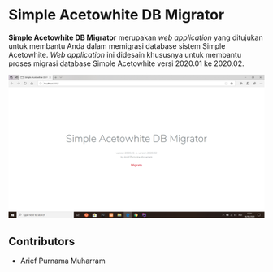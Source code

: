 # Simple Acetowhite DB Migrator
**Simple Acetowhite DB Migrator** merupakan *web application* yang ditujukan untuk membantu Anda dalam memigrasi database sistem Simple Acetowhite. *Web application* ini didesain khususnya untuk membantu proses migrasi database Simple Acetowhite versi 2020.01 ke 2020.02.

![Screenshot](screenshot.png)

## Contributors
- Arief Purnama Muharram
